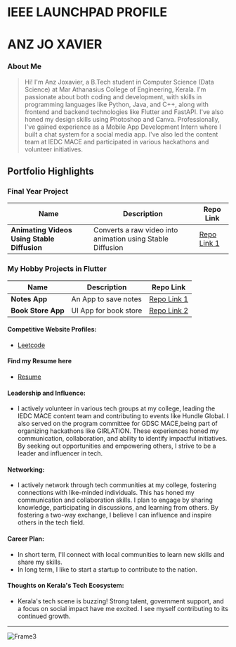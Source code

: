 # IEEE LAUNCHPAD PROFILE



# ANZ JO XAVIER

### About Me

> Hi! I'm Anz Joxavier, a B.Tech student in Computer Science (Data Science) at Mar Athanasius College of Engineering, Kerala. I'm passionate about both coding and development, with skills in programming languages like Python, Java, and C++, along with frontend and backend technologies like Flutter and FastAPI. I've also honed my design skills using Photoshop and Canva. Professionally, I've gained experience as a Mobile App Development Intern where I built a chat system for a social media app. I've also led the content team at IEDC MACE and participated in various hackathons and volunteer initiatives.

## Portfolio Highlights

### Final Year Project

| Name                | Description                                                               | Repo Link                                                 | 
|---------------------|---------------------------------------------------------------------------|-----------------------------------------------------------|
| **Animating Videos Using Stable Diffusion** | Converts a raw video into animation using Stable Diffusion | [Repo Link 1](https://github.com/anzjoxavier/Animating-Video-Using-StableDiffusion) |

### My Hobby Projects in Flutter

| Name                | Description                                                               | Repo Link                                                 | 
|---------------------|---------------------------------------------------------------------------|-----------------------------------------------------------|
| **Notes App**       | An App to save notes                                                      | [Repo Link 1](https://github.com/anzjoxavier/NotesApp)    | 
| **Book Store App**  | UI App for book store                                                     | [Repo Link 2](https://github.com/anzjoxavier/BooksApp)    |

#### Competitive Website Profiles:

- [Leetcode](https://leetcode.com/anzjoxavier2002/)

#### Find my Resume here

- [Resume](https://drive.google.com/file/d/12pJYj_l_HSAbY7EqfK9RDEzjx_7P3LRy/view?usp=sharing)

#### Leadership and Influence:

- I actively volunteer in various tech groups at my college, leading the IEDC MACE content team and contributing to events like Hundle Global. I also served on the program committee for GDSC MACE,being part of organizing hackathons like GIRLATION. These experiences honed my communication, collaboration, and ability to identify impactful initiatives. By seeking out opportunities and empowering others, I strive to be a leader and influencer in tech.

#### Networking:

- I actively network through tech communities at my college, fostering connections with like-minded individuals. This has honed my communication and collaboration skills. I plan to engage by sharing knowledge, participating in discussions, and learning from others. By fostering a two-way exchange, I believe I can influence and inspire others in the tech field. 

#### Career Plan:

- In short term, I'll connect with local communities to learn new skills and share my skills.
- In long term, I like to start a startup to contribute to the nation. 

#### Thoughts on Kerala's Tech Ecosystem:

- Kerala's tech scene is buzzing! Strong talent, government support, and a focus on social impact have me excited. I see myself contributing to its continued growth. 



---



![Frame3](https://github.com/gtech-mulearn/IEEE-LAUNCHPAD/assets/94307781/33c8ad32-fb7e-4a84-8c05-054c697904fc)
